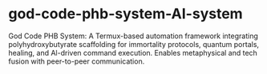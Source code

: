 # god-code-phb-system-AI-system
God Code PHB System: A Termux-based automation framework integrating polyhydroxybutyrate scaffolding for immortality protocols, quantum portals, healing, and Al-driven command execution. Enables metaphysical and tech fusion with peer-to-peer communication.

